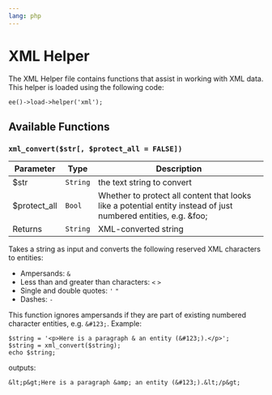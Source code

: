 ```yaml
---
lang: php
---
```


<!--
    This source file is part of the open source project
    ExpressionEngine User Guide (https://github.com/ExpressionEngine/ExpressionEngine-User-Guide)

    @link      https://expressionengine.com/
    @copyright Copyright (c) 2003-2020, Packet Tide, LLC (https://ellislab.com)
    @license   https://expressionengine.com/license Licensed under Apache License, Version 2.0
-->

# XML Helper

The XML Helper file contains functions that assist in working with XML data. This helper is loaded using the following code:

    ee()->load->helper('xml');

## Available Functions

### `xml_convert($str[, $protect_all = FALSE])`

| Parameter     | Type     | Description                                                                                                     |
| ------------- | -------- | --------------------------------------------------------------------------------------------------------------- |
| \$str         | `String` | the text string to convert                                                                                      |
| \$protect_all | `Bool`   | Whether to protect all content that looks like a potential entity instead of just numbered entities, e.g. &foo; |
| Returns       | `String` | XML-converted string                                                                                            |

Takes a string as input and converts the following reserved XML characters to entities:

- Ampersands: `&`
- Less than and greater than characters: `<` `>`
- Single and double quotes: `'` `"`
- Dashes: `-`

This function ignores ampersands if they are part of existing numbered character entities, e.g. `&#123;`. Example:

    $string = '<p>Here is a paragraph & an entity (&#123;).</p>';
    $string = xml_convert($string);
    echo $string;

outputs:

    &lt;p&gt;Here is a paragraph &amp; an entity (&#123;).&lt;/p&gt;
